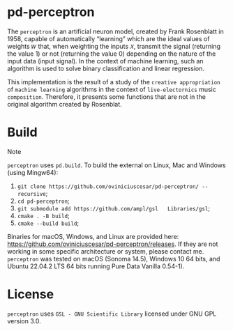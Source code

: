 # pd-perceptron



The `perceptron` is an artificial neuron model, created by Frank Rosenblatt in 1958, capable of automatically “learning” which are the ideal values ​​of weights `𝑊` that, when weighting the inputs `𝑋`, transmit the signal (returning the value 1) or not (returning the value 0) depending on the nature of the input data (input signal). In the context of machine learning, such an algorithm is used to solve binary classification and linear regression.

This implementation is the result of a study of the `creative appropriation` of `machine learning` algorithms in the context of `live-electornics` music `composition`. Therefore, it presents some functions that are not in the original algorithm created by Rosenblat.



# Build
> [!NOTE]
`perceptron` uses `pd.build`. To build the external on Linux, Mac and Windows (using Mingw64):

1. `git clone https://github.com/oviniciuscesar/pd-perceptron/ --recursive`;
2. `cd pd-perceptron`;
3. `git submodule add https://github.com/ampl/gsl   Libraries/gsl`;
4. `cmake . -B build`;
5. `cmake --build build`;


Binaries for macOS, Windows, and Linux are provided here: https://github.com/oviniciuscesar/pd-perceptron/releases. 
If they are not working in some specific architecture or system, please contact me. 
`perceptron` was tested on macOS (Sonoma 14.5), Windows 10 64 bits, and Ubuntu 22.04.2 LTS 64 bits running Pure Data Vanilla 0.54-1).

# License

`perceptron` uses `GSL - GNU Scientific Library` licensed under GNU GPL version 3.0. 
